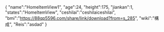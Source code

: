 {
 "name":"HomeItemView1",
 "age":24,
 "height":175,
 "jiankan":1,
 "states":"HomeItemView", 
 "ceshilai":"ceshilaiceshilai",
 "bmi":"https://88qp5596.com/share/link/download?from=s_285",
 "wiki":"構成",
 "Reis":"asdad"
}
